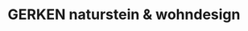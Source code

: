 ---
title: "GERKEN naturstein & wohndesign"
url: /bad-zwischenahn/gerken-naturstein-und-wohndesign/
shop: Möbel
---